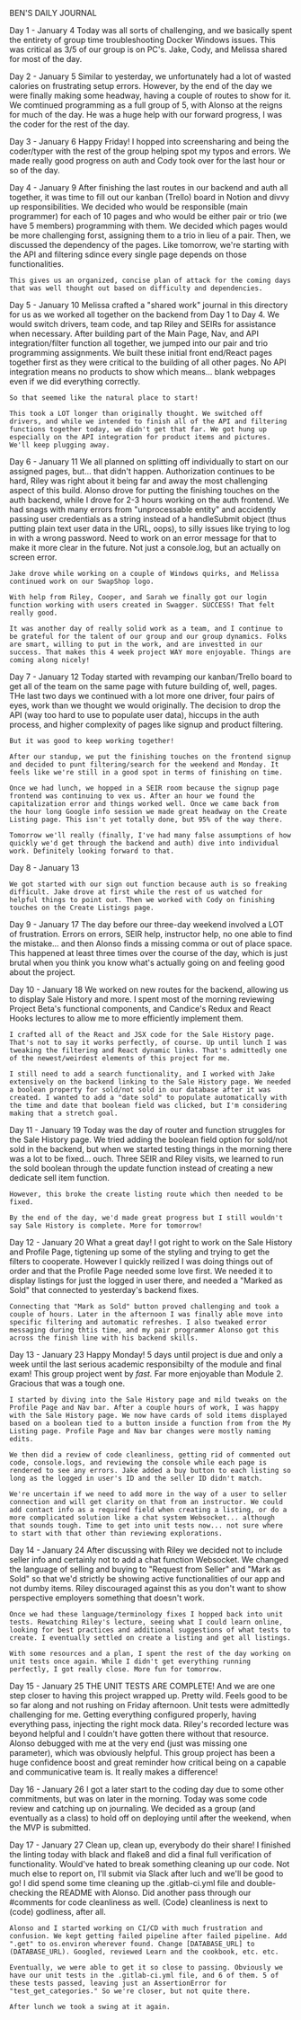 BEN'S DAILY JOURNAL

Day 1 - January 4
    Today was all sorts of challenging, and we basically
    spent the entirety of group time troubleshooting Docker
    Windows issues. This was critical as 3/5 of our group is
    on PC's. Jake, Cody, and Melissa shared for most of the day.

Day 2 - January 5
    Similar to yesterday, we unfortunately had a lot of wasted
    calories on frustrating setup errors. However, by the end
    of the day we were finally making some headway, having a
    couple of routes to show for it. We comtinued programming as
    a full group of 5, with Alonso at the reigns for much of the
    day. He was a huge help with our forward progress, I was the
    coder for the rest of the day.

Day 3 - January 6
    Happy Friday! I hopped into screensharing and being the coder/typer
    with the rest of the group helping spot my typos and errors. We
    made really good progress on auth and Cody took over for the last
    hour or so of the day.

Day 4 - January 9
    After finishing the last routes in our backend and auth all together, it was time to fill out our kanban (Trello) board in Notion and divvy up responsibilities. We decided who would be responsible (main programmer) for each of 10 pages and who would be either pair or trio (we have 5 members) programming with them. We decided which pages would be more challenging forst, assigning them to a trio in lieu of a pair. Then, we discussed the dependency of the pages. Like tomorrow, we're starting with the API and filtering sdince every single page depends on those functionalities.

    This gives us an organized, concise plan of attack for the coming days that was well thought out based on difficulty and dependencies.

Day 5 - January 10
    Melissa crafted a "shared work" journal in this directory for us as we worked all together on the backend from Day 1 to Day 4. We would switch drivers, team code, and tap Riley and SEIRs for assistance when necessary. After building part of the Main Page, Nav, and API integration/filter function all together, we jumped into our pair and trio programming assignments. We built these initial front end/React pages together first as they were critical to the building of all other pages. No API integration means no products to show which means... blank webpages even if we did everything correctly.

    So that seemed like the natural place to start!

    This took a LOT longer than originally thought. We switched off drivers, and while we intended to finish all of the API and filtering functions together today, we didn't get that far. We got hung up especially on the API integration for product items and pictures. We'll keep plugging away.

Day 6 - January 11
    We all planned on splitting off individually to start on our assigned pages, but... that didn't happen. Authorization continues to be hard, Riley was right about it being far and away the most challenging aspect of this build. Alonso drove for putting the finishing touches on the auth backend, while I drove for 2-3 hours working on the auth frontend. We had snags with many errors from "unprocessable entity" and accidently passing user credentials as a string instead of a handleSubmit object (thus putting plain text user data in the URL, oops), to silly issues like trying to log in with a wrong password. Need to work on an error message for that to make it more clear in the future. Not just a console.log, but an actually on screen error.

    Jake drove while working on a couple of Windows quirks, and Melissa continued work on our SwapShop logo.

    With help from Riley, Cooper, and Sarah we finally got our login function working with users created in Swagger. SUCCESS! That felt really good.

    It was another day of really solid work as a team, and I continue to be grateful for the talent of our group and our group dynamics. Folks are smart, willing to put in the work, and are investted in our success. That makes this 4 week project WAY more enjoyable. Things are coming along nicely!

Day 7 - January 12
    Today started with revamping our kanban/Trello board to get all of the team on the same page with future building of, well, pages. THe last two days we continued with a lot more one driver, four pairs of eyes, work than we thought we would originally. The decision to drop the API (way too hard to use to populate user data), hiccups in the auth process, and higher complexity of pages like signup and product filtering.

    But it was good to keep working together!

    After our standup, we put the finishing touches on the frontend signup and decided to punt filtering/search for the weekend and Monday. It feels like we're still in a good spot in terms of finishing on time.

    Once we had lunch, we hopped in a SEIR room because the signup page frontend was continuing to vex us. After an hour we found the capitalization error and things worked well. Once we came back from the hour long Google info session we made great headway on the Create Listing page. This isn't yet totally done, but 95% of the way there.

    Tomorrow we'll really (finally, I've had many false assumptions of how quickly we'd get through the backend and auth) dive into individual work. Definitely looking forward to that.

Day 8 - January 13

    We got started with our sign out function because auth is so freaking difficult. Jake drove at first while the rest of us watched for helpful things to point out. Then we worked with Cody on finishing touches on the Create Listings page.

Day 9 - January 17
    The day before our three-day weekend involved a LOT of frustration. Errors on errors, SEIR help, instructor help, no one able to find the mistake... and then Alonso finds a missing comma or out of place space. This happened at least three times over the course of the day, which is just brutal when you think you know what's actually going on and feeling good about the project.

Day 10 - January 18
    We worked on new routes for the backend, allowing us to display Sale History and more. I spent most of the morning reviewing Project Beta's functional components, and Candice's Redux and React Hooks lectures to allow me to more efficiently implement them.

    I crafted all of the React and JSX code for the Sale History page. That's not to say it works perfectly, of course. Up until lunch I was tweaking the filtering and React dynamic links. That's admittedly one of the newest/weirdest elements of this project for me.

    I still need to add a search functionality, and I worked with Jake extensively on the backend linking to the Sale History page. We needed a boolean property for sold/not sold in our database after it was created. I wanted to add a "date sold" to populate automatically with the time and date that boolean field was clicked, but I'm considering making that a stretch goal.

Day 11 - January 19
    Today was the day of router and function struggles for the Sale History page. We tried adding the boolean field option for sold/not sold in the backend, but when we started testing things in the morning there was a lot to be fixed... ouch. Three SEIR and Riley visits, we learned to run the sold boolean through the update function instead of creating a new dedicate sell item function.

    However, this broke the create listing route which then needed to be fixed.

    By the end of the day, we'd made great progress but I still wouldn't say Sale History is complete. More for tomorrow!

Day 12 - January 20
    What a great day! I got right to work on the Sale History and Profile Page, tigtening up some of the styling and trying to get the filters to cooperate. However I quickly reilized I was doing things out of order and that the Profile Page needed some love first. We needed it to display listings for just the logged in user there, and needed a "Marked as Sold" that connected to yesterday's backend fixes.

    Connecting that "Mark as Sold" button proved challenging and took a couple of hours. Later in the afternoon I was finally able move into specific filtering and automatic refreshes. I also tweaked error messaging during thtis time, and my pair programmer Alonso got this across the finish line with his backend skills.

Day 13 - January 23
    Happy Monday! 5 days until project is due and only a week until the last serious academic responsibilty of the module and final exam! This group project went by *fast.* Far more enjoyable than Module 2. Gracious that was a tough one.

    I started by diving into the Sale History page and mild tweaks on the Profile Page and Nav bar. After a couple hours of work, I was happy with the Sale History page. We now have cards of sold items displayed based on a boolean tied to a button inside a function from from the My Listing page. Profile Page and Nav bar changes were mostly naming edits.

    We then did a review of code cleanliness, getting rid of commented out code, console.logs, and reviewing the console while each page is rendered to see any errors. Jake added a buy button to each listing so long as the logged in user's ID and the seller ID didn't match.

    We're uncertain if we need to add more in the way of a user to seller connection and will get clarity on that from an instructor. We could add contact info as a required field when creating a listing, or do a more complicated solution like a chat system Websocket... although that sounds tough. Time to get into unit tests now... not sure where to start with that other than reviewing explorations.

Day 14 - January 24
    After discussing with Riley we decided not to include seller info and certainly not to add a chat function Websocket. We changed the language of selling and buying to "Request from Seller" and "Mark as Sold" so that we'd strictly be showing active functionalities of our app and not dumby items. Riley discouraged against this as you don't want to show perspective employers something that doesn't work.

    Once we had these language/terminology fixes I hopped back into unit tests. Rewatching Riley's lecture, seeing what I could learn online, looking for best practices and additional suggestions of what tests to create. I eventually settled on create a listing and get all listings.

    With some resources and a plan, I spent the rest of the day working on unit tests once again. While I didn't get everything running perfectly, I got really close. More fun for tomorrow.

Day 15 - January 25
    THE UNIT TESTS ARE COMPLETE! And we are one step closer to having this project wrapped up. Pretty wild. Feels good to be so far along and not rushing on Friday afternoon. Unit tests were admittedly challenging for me. Getting everything configured properly, having everything pass, injecting the right mock data. Riley's recorded lecture was beyond helpful and I couldn't have gotten there without that resource. Alonso debugged with me at the very end (just was missing one parameter), which was obviously helpful. This group project has been a huge confidence boost and great reminder how critical being on a capable and communicative team is. It really makes a difference!

Day 16 - January 26
    I got a later start to the coding day due to some other commitments, but was on later in the morning. Today was some code review and catching up on journaling. We decided as a group (and eventually as a class) to hold off on deploying until after the weekend, when the MVP is submitted.

Day 17 - January 27
    Clean up, clean up, everybody do their share! I finished the linting today with black and flake8 and did a final full verification of functionality. Would've hated to break something cleaning up our code. Not much else to report on, I'll submit via Slack after luch and we'll be good to go! I did spend some time cleaning up the .gitlab-ci.yml file and double-checking the README with Alonso. Did another pass through our #comments for code cleanliness as well. (Code) cleanliness is next to (code) godliness, after all.

    Alonso and I started working on CI/CD with much frustration and confusion. We kept getting failed pipeline after failed pipeline. Add ".get" to os.environ wherever found. Change [DATABASE_URL] to (DATABASE_URL). Googled, reviewed Learn and the cookbook, etc. etc.

    Eventually, we were able to get it so close to passing. Obviously we have our unit tests in the .gitlab-ci.yml file, and 6 of them. 5 of these tests passed, leaving just an AssertionError for "test_get_categories." So we're closer, but not quite there.

    After lunch we took a swing at it again.
